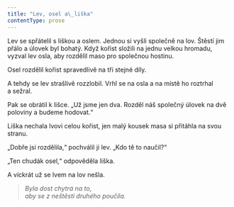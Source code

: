 ```yaml
---
title: "Lev, osel a\_liška"
contentType: prose
---
```


Lev se spřátelil s liškou a oslem. Jednou si vyšli společně na lov. Štěstí jim přálo a úlovek byl bohatý. Když kořist složili na jednu velkou hromadu, vyzval lev osla, aby rozdělil maso pro společnou hostinu.

Osel rozdělil kořist spravedlivě na tři stejné díly.

A tehdy se lev strašlivě rozzlobil. Vrhl se na osla a na místě ho roztrhal a sežral.

Pak se obrátil k lišce. „Už jsme jen dva. Rozděl náš společný úlovek na dvě poloviny a budeme hodovat.“

Liška nechala lvovi celou kořist, jen malý kousek masa si přitáhla na svou stranu.

„Dobře jsi rozdělila,“ pochválil ji lev. „Kdo tě to naučil?“

„Ten chudák osel,“ odpověděla liška.

A víckrát už se lvem na lov nešla.

  

> _Byla dost chytrá na to,  
> aby se z neštěstí druhého poučila._
